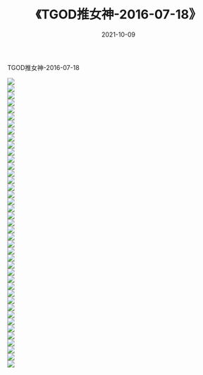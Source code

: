 ﻿---
layout: post
title:  《TGOD推女神-2016-07-18》
date:   2021-10-09
img: http://img.660000.xyz/Sharelink/网络美图/2021/TGOD推女神-2016-07-18/000.jpg
categories: [美女, 清纯, 唯美]
---

TGOD推女神-2016-07-18

  ![](http://img.660000.xyz/Sharelink/网络美图/2021/TGOD推女神-2016-07-18/001.jpg) <br> ![](http://img.660000.xyz/Sharelink/网络美图/2021/TGOD推女神-2016-07-18/002.jpg) <br> ![](http://img.660000.xyz/Sharelink/网络美图/2021/TGOD推女神-2016-07-18/003.jpg) <br> ![](http://img.660000.xyz/Sharelink/网络美图/2021/TGOD推女神-2016-07-18/004.jpg) <br> ![](http://img.660000.xyz/Sharelink/网络美图/2021/TGOD推女神-2016-07-18/005.jpg) <br> ![](http://img.660000.xyz/Sharelink/网络美图/2021/TGOD推女神-2016-07-18/006.jpg) <br> ![](http://img.660000.xyz/Sharelink/网络美图/2021/TGOD推女神-2016-07-18/007.jpg) <br> ![](http://img.660000.xyz/Sharelink/网络美图/2021/TGOD推女神-2016-07-18/008.jpg) <br> ![](http://img.660000.xyz/Sharelink/网络美图/2021/TGOD推女神-2016-07-18/009.jpg) <br> ![](http://img.660000.xyz/Sharelink/网络美图/2021/TGOD推女神-2016-07-18/010.jpg) <br> ![](http://img.660000.xyz/Sharelink/网络美图/2021/TGOD推女神-2016-07-18/011.jpg) <br> ![](http://img.660000.xyz/Sharelink/网络美图/2021/TGOD推女神-2016-07-18/012.jpg) <br> ![](http://img.660000.xyz/Sharelink/网络美图/2021/TGOD推女神-2016-07-18/013.jpg) <br> ![](http://img.660000.xyz/Sharelink/网络美图/2021/TGOD推女神-2016-07-18/014.jpg) <br> ![](http://img.660000.xyz/Sharelink/网络美图/2021/TGOD推女神-2016-07-18/015.jpg) <br> ![](http://img.660000.xyz/Sharelink/网络美图/2021/TGOD推女神-2016-07-18/016.jpg) <br> ![](http://img.660000.xyz/Sharelink/网络美图/2021/TGOD推女神-2016-07-18/017.jpg) <br> ![](http://img.660000.xyz/Sharelink/网络美图/2021/TGOD推女神-2016-07-18/018.jpg) <br> ![](http://img.660000.xyz/Sharelink/网络美图/2021/TGOD推女神-2016-07-18/019.jpg) <br> ![](http://img.660000.xyz/Sharelink/网络美图/2021/TGOD推女神-2016-07-18/020.jpg) <br> ![](http://img.660000.xyz/Sharelink/网络美图/2021/TGOD推女神-2016-07-18/021.jpg) <br> ![](http://img.660000.xyz/Sharelink/网络美图/2021/TGOD推女神-2016-07-18/022.jpg) <br> ![](http://img.660000.xyz/Sharelink/网络美图/2021/TGOD推女神-2016-07-18/023.jpg) <br> ![](http://img.660000.xyz/Sharelink/网络美图/2021/TGOD推女神-2016-07-18/024.jpg) <br> ![](http://img.660000.xyz/Sharelink/网络美图/2021/TGOD推女神-2016-07-18/025.jpg) <br> ![](http://img.660000.xyz/Sharelink/网络美图/2021/TGOD推女神-2016-07-18/026.jpg) <br> ![](http://img.660000.xyz/Sharelink/网络美图/2021/TGOD推女神-2016-07-18/027.jpg) <br> ![](http://img.660000.xyz/Sharelink/网络美图/2021/TGOD推女神-2016-07-18/028.jpg) <br> ![](http://img.660000.xyz/Sharelink/网络美图/2021/TGOD推女神-2016-07-18/029.jpg) <br> ![](http://img.660000.xyz/Sharelink/网络美图/2021/TGOD推女神-2016-07-18/030.jpg) <br> ![](http://img.660000.xyz/Sharelink/网络美图/2021/TGOD推女神-2016-07-18/031.jpg) <br> ![](http://img.660000.xyz/Sharelink/网络美图/2021/TGOD推女神-2016-07-18/032.jpg) <br> ![](http://img.660000.xyz/Sharelink/网络美图/2021/TGOD推女神-2016-07-18/033.jpg) <br> ![](http://img.660000.xyz/Sharelink/网络美图/2021/TGOD推女神-2016-07-18/034.jpg) <br> ![](http://img.660000.xyz/Sharelink/网络美图/2021/TGOD推女神-2016-07-18/035.jpg) <br> ![](http://img.660000.xyz/Sharelink/网络美图/2021/TGOD推女神-2016-07-18/036.jpg) <br> ![](http://img.660000.xyz/Sharelink/网络美图/2021/TGOD推女神-2016-07-18/037.jpg) <br> ![](http://img.660000.xyz/Sharelink/网络美图/2021/TGOD推女神-2016-07-18/038.jpg) <br> ![](http://img.660000.xyz/Sharelink/网络美图/2021/TGOD推女神-2016-07-18/039.jpg) <br> ![](http://img.660000.xyz/Sharelink/网络美图/2021/TGOD推女神-2016-07-18/040.jpg) <br> ![](http://img.660000.xyz/Sharelink/网络美图/2021/TGOD推女神-2016-07-18/041.jpg) <br>